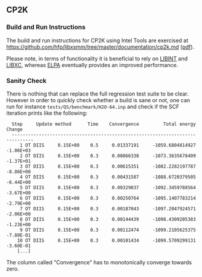 ## CP2K

### Build and Run Instructions
The build and run instructions for CP2K using Intel Tools are exercised at  
https://github.com/hfp/libxsmm/tree/master/documentation/cp2k.md ([pdf](https://raw.githubusercontent.com/hfp/libxsmm/master/documentation/cp2k.pdf)).

Please note, in terms of functionality it is beneficial to rely on [LIBINT](../libint#libint) and [LIBXC](../libxc#libxc), whereas [ELPA](../elpa#eigenvalue-solvers-for-petaflop-applications-elpa) eventually provides an improved performance.

### Sanity Check
There is nothing that can replace the full regression test suite to be clear. However in order to quickly check whether a build is sane or not, one can run for instance `tests/QS/benchmark/H2O-64.inp` and check if the SCF iteration prints like the following:

```
  Step     Update method      Time    Convergence         Total energy    Change
  ------------------------------------------------------------------------------
     1 OT DIIS     0.15E+00    0.5     0.01337191     -1059.6804814927 -1.06E+03
     2 OT DIIS     0.15E+00    0.3     0.00866338     -1073.3635678409 -1.37E+01
     3 OT DIIS     0.15E+00    0.3     0.00615351     -1082.2282197787 -8.86E+00
     4 OT DIIS     0.15E+00    0.3     0.00431587     -1088.6720379505 -6.44E+00
     5 OT DIIS     0.15E+00    0.3     0.00329037     -1092.3459788564 -3.67E+00
     6 OT DIIS     0.15E+00    0.3     0.00250764     -1095.1407783214 -2.79E+00
     7 OT DIIS     0.15E+00    0.3     0.00187043     -1097.2047924571 -2.06E+00
     8 OT DIIS     0.15E+00    0.3     0.00144439     -1098.4309205383 -1.23E+00
     9 OT DIIS     0.15E+00    0.3     0.00112474     -1099.2105625375 -7.80E-01
    10 OT DIIS     0.15E+00    0.3     0.00101434     -1099.5709299131 -3.60E-01
    [...]
```

The column called "Convergence" has to monotonically converge towards zero.
